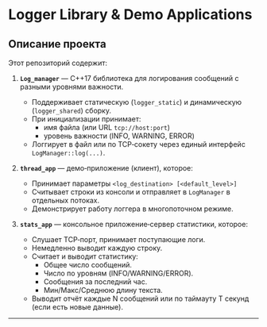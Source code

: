 # Logger Library & Demo Applications

## Описание проекта

Этот репозиторий содержит:

1. **`Log_manager`** — C++17 библиотека для логирования сообщений с разными уровнями важности.  
   - Поддерживает статическую (`logger_static`) и динамическую (`logger_shared`) сборку.  
   - При инициализации принимает:
     - имя файла (или URL `tcp://host:port`)
     - уровень важности (INFO, WARNING, ERROR)
   - Логгирует в файл или по TCP‑сокету через единый интерфейс `LogManager::log(...)`.

2. **`thread_app`** — демо‑приложение (клиент), которое:
   - Принимает параметры `<log_destination> [<default_level>]`
   - Считывает строки из консоли и отправляет в `LogManager` в отдельных потоках.
   - Демонстрирует работу логгера в многопоточном режиме.

3. **`stats_app`** — консольное приложение‑сервер статистики, которое:
   - Слушает TCP‑порт, принимает поступающие логи.
   - Немедленно выводит каждую строку.
   - Считает и выводит статистику:
     - Общее число сообщений.
     - Число по уровням (INFO/WARNING/ERROR).
     - Сообщения за последний час.
     - Мин/Макс/Среднюю длину текста.
   - Выводит отчёт каждые N сообщений или по таймауту T секунд (если есть новые данные).

---

